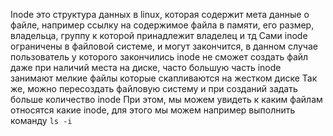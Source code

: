 Inode это структура данных в linux, которая содержит мета данные о файле, например ссылку на содержимое файла в памяти, его размер, владельца, группу к которой принадлежит владелец и тд
Сами inode ограничены в файловой системе, и могут закончится, в данном случае пользователь у которого закончились inode не сможет создать файл даже при наличий места на диске, часто большую часть inode занимают мелкие файлы которые скапливаются на жестком диске
Так же, можно пересоздать файловую систему и при созданий задать больше количество inode
При этом, мы можем увидеть к каким файлам относятся какие inode, для этого мы можем например выполнить команду `ls -i` 


